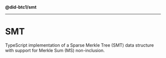 **@did-btc1/smt**

***

# SMT

TypeScript implementation of a Sparse Merkle Tree (SMT) data structure with support for Merkle Sum (MS) non-inclusion.
